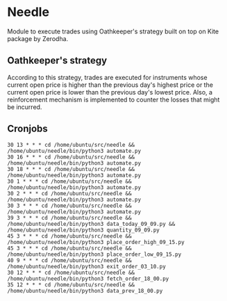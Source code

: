 # Needle

Module to execute trades using Oathkeeper's strategy built on top on Kite package by Zerodha.

## Oathkeeper's strategy

According to this strategy, trades are executed for instruments whose current open price is higher than the previous day's highest price or the current open price is lower than the previous day's lowest price.
Also, a reinforcement mechanism is implemented to counter the losses that might be incurred.

## Cronjobs

```
30 13 * * * cd /home/ubuntu/src/needle && /home/ubuntu/needle/bin/python3 automate.py
30 16 * * * cd /home/ubuntu/src/needle && /home/ubuntu/needle/bin/python3 automate.py
30 18 * * * cd /home/ubuntu/src/needle && /home/ubuntu/needle/bin/python3 automate.py
30 1 * * * cd /home/ubuntu/src/needle && /home/ubuntu/needle/bin/python3 automate.py
30 2 * * * cd /home/ubuntu/src/needle && /home/ubuntu/needle/bin/python3 automate.py
30 3 * * * cd /home/ubuntu/src/needle && /home/ubuntu/needle/bin/python3 automate.py
39 3 * * * cd /home/ubuntu/src/needle && /home/ubuntu/needle/bin/python3 data_today_09_09.py && /home/ubuntu/needle/bin/python3 quantity_09_09.py
45 3 * * * cd /home/ubuntu/src/needle && /home/ubuntu/needle/bin/python3 place_order_high_09_15.py
45 3 * * * cd /home/ubuntu/src/needle && /home/ubuntu/needle/bin/python3 place_order_low_09_15.py
40 9 * * * cd /home/ubuntu/src/needle && /home/ubuntu/needle/bin/python3 exit_order_03_10.py
30 12 * * * cd /home/ubuntu/src/needle && /home/ubuntu/needle/bin/python3 fetch_order_18_00.py
35 12 * * * cd /home/ubuntu/src/needle && /home/ubuntu/needle/bin/python3 data_prev_18_00.py
```